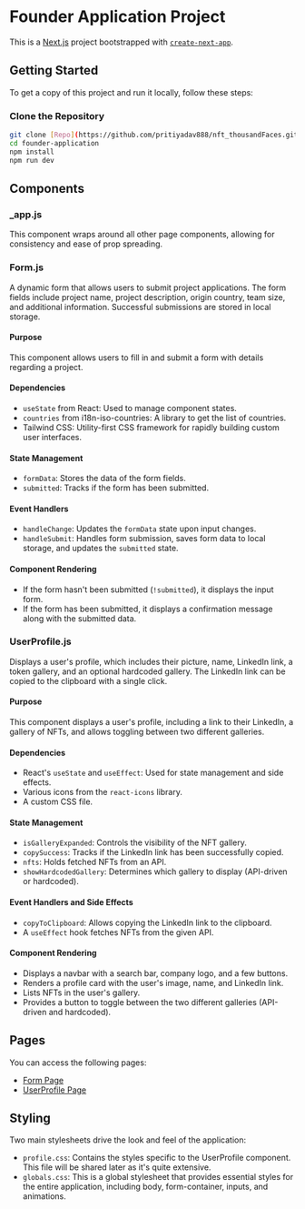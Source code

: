 # Founder Application Project

This is a [Next.js](https://nextjs.org/) project bootstrapped with [`create-next-app`](https://github.com/vercel/next.js/tree/canary/packages/create-next-app).

## Getting Started

To get a copy of this project and run it locally, follow these steps:

### Clone the Repository

```bash
git clone [Repo](https://github.com/pritiyadav888/nft_thousandFaces.git)
cd founder-application
npm install
npm run dev

```
## Components

### _app.js

This component wraps around all other page components, allowing for consistency and ease of prop spreading.

### Form.js

A dynamic form that allows users to submit project applications. The form fields include project name, project description, origin country, team size, and additional information. Successful submissions are stored in local storage.

#### Purpose

This component allows users to fill in and submit a form with details regarding a project.

#### Dependencies

- `useState` from React: Used to manage component states.
- `countries` from i18n-iso-countries: A library to get the list of countries.
- Tailwind CSS: Utility-first CSS framework for rapidly building custom user interfaces.

#### State Management

- `formData`: Stores the data of the form fields.
- `submitted`: Tracks if the form has been submitted.

#### Event Handlers

- `handleChange`: Updates the `formData` state upon input changes.
- `handleSubmit`: Handles form submission, saves form data to local storage, and updates the `submitted` state.

#### Component Rendering

- If the form hasn't been submitted (`!submitted`), it displays the input form.
- If the form has been submitted, it displays a confirmation message along with the submitted data.

### UserProfile.js

Displays a user's profile, which includes their picture, name, LinkedIn link, a token gallery, and an optional hardcoded gallery. The LinkedIn link can be copied to the clipboard with a single click.

#### Purpose

This component displays a user's profile, including a link to their LinkedIn, a gallery of NFTs, and allows toggling between two different galleries.

#### Dependencies

- React's `useState` and `useEffect`: Used for state management and side effects.
- Various icons from the `react-icons` library.
- A custom CSS file.

#### State Management

- `isGalleryExpanded`: Controls the visibility of the NFT gallery.
- `copySuccess`: Tracks if the LinkedIn link has been successfully copied.
- `nfts`: Holds fetched NFTs from an API.
- `showHardcodedGallery`: Determines which gallery to display (API-driven or hardcoded).

#### Event Handlers and Side Effects

- `copyToClipboard`: Allows copying the LinkedIn link to the clipboard.
- A `useEffect` hook fetches NFTs from the given API.

#### Component Rendering

- Displays a navbar with a search bar, company logo, and a few buttons.
- Renders a profile card with the user's image, name, and LinkedIn link.
- Lists NFTs in the user's gallery.
- Provides a button to toggle between the two different galleries (API-driven and hardcoded).

## Pages

You can access the following pages:

- [Form Page](public/form.png)
- [UserProfile Page](public/profile.png)

## Styling

Two main stylesheets drive the look and feel of the application:

- `profile.css`: Contains the styles specific to the UserProfile component. This file will be shared later as it's quite extensive.
- `globals.css`: This is a global stylesheet that provides essential styles for the entire application, including body, form-container, inputs, and animations.
